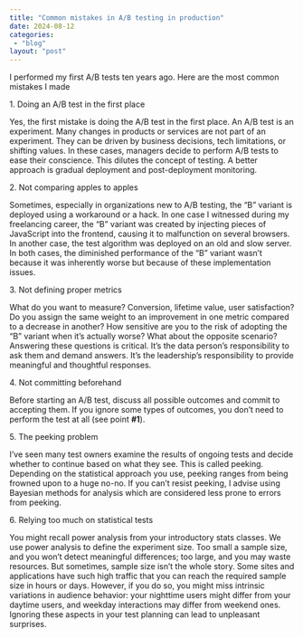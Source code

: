 ```yaml
---
title: "Common mistakes in A/B testing in production"
date: 2024-08-12
categories: 
 - "blog"
layout: "post"
---
```


I performed my first A/B tests ten years ago. Here are the most common mistakes I made

1\. Doing an A/B test in the first place

Yes, the first mistake is doing the A/B test in the first place. An A/B test is an experiment. Many changes in products or services are not part of an experiment. They can be driven by business decisions, tech limitations, or shifting values. In these cases, managers decide to perform A/B tests to ease their conscience. This dilutes the concept of testing. A better approach is gradual deployment and post-deployment monitoring.

2\. Not comparing apples to apples

Sometimes, especially in organizations new to A/B testing, the “B” variant is deployed using a workaround or a hack. In one case I witnessed during my freelancing career, the “B” variant was created by injecting pieces of JavaScript into the frontend, causing it to malfunction on several browsers. In another case, the test algorithm was deployed on an old and slow server. In both cases, the diminished performance of the “B” variant wasn’t because it was inherently worse but because of these implementation issues.

3\. Not defining proper metrics

What do you want to measure? Conversion, lifetime value, user satisfaction? Do you assign the same weight to an improvement in one metric compared to a decrease in another? How sensitive are you to the risk of adopting the “B” variant when it’s actually worse? What about the opposite scenario? Answering these questions is critical. It’s the data person’s responsibility to ask them and demand answers. It’s the leadership’s responsibility to provide meaningful and thoughtful responses.

4\. Not committing beforehand

Before starting an A/B test, discuss all possible outcomes and commit to accepting them. If you ignore some types of outcomes, you don’t need to perform the test at all (see point **#1**).

5\. The peeking problem

I’ve seen many test owners examine the results of ongoing tests and decide whether to continue based on what they see. This is called peeking. Depending on the statistical approach you use, peeking ranges from being frowned upon to a huge no-no. If you can’t resist peeking, I advise using Bayesian methods for analysis which are considered less prone to errors from peeking.

6\. Relying too much on statistical tests

You might recall power analysis from your introductory stats classes. We use power analysis to define the experiment size. Too small a sample size, and you won’t detect meaningful differences; too large, and you may waste resources. But sometimes, sample size isn’t the whole story. Some sites and applications have such high traffic that you can reach the required sample size in hours or days. However, if you do so, you might miss intrinsic variations in audience behavior: your nighttime users might differ from your daytime users, and weekday interactions may differ from weekend ones. Ignoring these aspects in your test planning can lead to unpleasant surprises.
